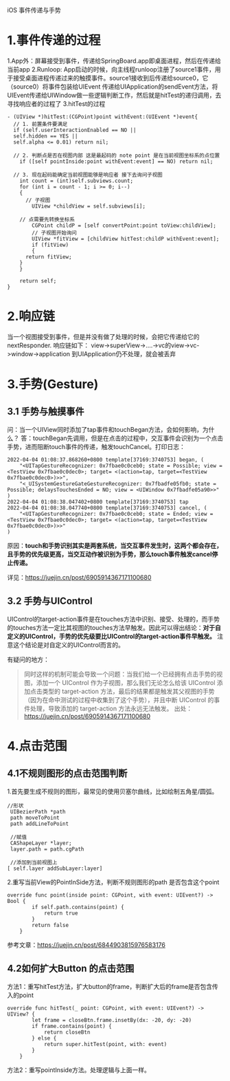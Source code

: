 iOS 事件传递与手势
# 1.事件传递的过程
1.App外：屏幕接受到事件，传递给SpringBoard.app即桌面进程，然后在传递给当前app
2.Runloop: App启动的时候，向主线程runloop注册了source1事件，用于接受桌面进程传递过来的触摸事件。source1接收到后传递给source0，它（source0）将事件包装给UIEvent 传递给UIApplication的sendEvent方法，将UIEvent传递给UIWindow做一些逻辑判断工作，然后就是hitTest的递归调用，去寻找响应者的过程了
3.hitTest的过程
```
- (UIView *)hitTest:(CGPoint)point withEvent:(UIEvent *)event{ 
  // 1. 前置条件要满足       
  if (self.userInteractionEnabled == NO || 
  self.hidden == YES ||  
  self.alpha <= 0.01) return nil;
  
  // 2. 判断点是否在视图内部 这是最起码的 note point 是在当前视图坐标系的点位置
    if ([self pointInside:point withEvent:event] == NO) return nil;

  // 3. 现在起码能确定当前视图能够是响应者 接下去询问子视图
    int count = (int)self.subviews.count;
    for (int i = count - 1; i >= 0; i--)
    {
      // 子视图
        UIView *childView = self.subviews[i];
    
    // 点需要先转换坐标系        
        CGPoint childP = [self convertPoint:point toView:childView];  
        // 子视图开始询问
        UIView *fitView = [childView hitTest:childP withEvent:event]; 
        if (fitView)
        {
      return fitView;
    }
    }
                         
    return self;
}
```

# 2.响应链
当一个视图接受到事件，但是并没有做了处理的时候，会把它传递给它的nextResponder.
响应链如下：
view->superView->....->vc的view->vc->window->application
到UIApplication仍不处理，就会被丢弃

# 3.手势(Gesture)
## 3.1 手势与触摸事件
问：当一个UIView同时添加了tap事件和touchBegan方法，会如何影响，为什么？
答：touchBegan先调用，但是在点击的过程中，交互事件会识别为一个点击手势，进而阻断touch事件的传递，触发touchCancel。打印日志：
```
2022-04-04 01:08:37.868260+0800 template[37169:3740753] began, (
    "<UITapGestureRecognizer: 0x7fbae0c0ceb0; state = Possible; view = <TestView 0x7fbae0c0dec0>; target= <(action=tap, target=<TestView 0x7fbae0c0dec0>)>>",
    "<_UISystemGestureGateGestureRecognizer: 0x7fbadfe05fb0; state = Possible; delaysTouchesEnded = NO; view = <UIWindow 0x7fbadfe05a90>>"
)
2022-04-04 01:08:38.047402+0800 template[37169:3740753] tap
2022-04-04 01:08:38.047740+0800 template[37169:3740753] cancel, (
    "<UITapGestureRecognizer: 0x7fbae0c0ceb0; state = Ended; view = <TestView 0x7fbae0c0dec0>; target= <(action=tap, target=<TestView 0x7fbae0c0dec0>)>>"
)
```

原因：**touch和手势识别其实是两套系统，当交互事件发生时，这两个都会存在，且手势的优先级更高，当交互动作被识别为手势，那么touch事件触发cancel停止传递。**

详见：https://juejin.cn/post/6905914367171100680

## 3.2 手势与UIControl
UIControl的target-action事件是在touches方法中识别、接受、处理的，而手势的touches方法一定比其视图的touches方法早触发。因此可以得出结论：**对于自定义的UIControl，手势的优先级要比UIControl的target-action事件早触发。**
注意这个结论是对自定义的UIControl而言的。

有疑问的地方：
>同时这样的机制可能会导致一个问题：当我们给一个已经拥有点击手势的视图，添加一个 UIControl 作为子视图，那么我们无论怎么给该 UIControl 添加点击类型的 target-action 方法，最后的结果都是触发其父视图的手势（因为在命中测试的过程中收集到了这个手势），并且中断 UIControl 的事件处理，导致添加的 target-action 方法永远无法触发。
出处：https://juejin.cn/post/6905914367171100680


# 4.点击范围

## 4.1不规则图形的点击范围判断
1.首先要生成不规则的图形，最常见的使用贝塞尔曲线，比如绘制五角星/圆弧。
```
//形状
 UIBezierPath *path
 path moveToPoint
 path addLineToPoint
 
 //赋值
 CAShapeLayer *layer;
 layer.path = path.cgPath
 
 //添加到当前视图上
[ self.layer addSubLayer:layer]
```

2.重写当前View的PointInSide方法，判断不规则图形的path 是否包含这个point
```
override func point(inside point: CGPoint, with event: UIEvent?) -> Bool {
        if self.path.contains(point) {
            return true
        } 
        return false
    }
```

参考文章：https://juejin.cn/post/6844903815976583176

## 4.2如何扩大Button 的点击范围
方法1：重写hitTest方法，扩大button的frame，判断扩大后的frame是否包含传入的point
```
override func hitTest(_ point: CGPoint, with event: UIEvent?) -> UIView? {
        let frame = closeBtn.frame.insetBy(dx: -20, dy: -20)
        if frame.contains(point) {
            return closeBtn
        } else {
            return super.hitTest(point, with: event)
        }
    }
```

方法2：重写pointInside方法。处理逻辑与上面一样。